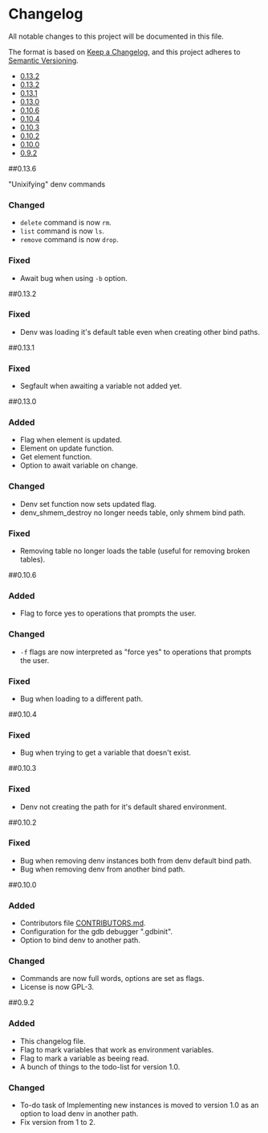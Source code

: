 # Changelog 

All notable changes to this project will be documented in this file.

The format is based on [Keep a Changelog](https://keepachangelog.com/en/1.1.0/),
and this project adheres to [Semantic Versioning](https://semver.org/spec/v2.0.0.html).

<!-- Version Index -->
* [0.13.2](#0.13.6)
* [0.13.2](#0.13.2)
* [0.13.1](#0.13.1)
* [0.13.0](#0.13.0)
* [0.10.6](#0.10.6)
* [0.10.4](#0.10.4)
* [0.10.3](#0.10.3)
* [0.10.2](#0.10.2)
* [0.10.0](#0.10.0)
* [0.9.2](#0.9.2)

<!-- Changelog Description -->
##0.13.6

"Unixifying" denv commands

### Changed
* `delete` command is now `rm`.
* `list` command is now `ls`.
* `remove` command is now `drop`.

### Fixed
* Await bug when using `-b` option.

##0.13.2

### Fixed
* Denv was loading it's default table even when creating other bind paths.

##0.13.1

### Fixed
* Segfault when awaiting a variable not added yet.

##0.13.0

### Added
* Flag when element is updated.
* Element on update function.
* Get element function.
* Option to await variable on change.

### Changed
* Denv set function now sets updated flag.
* denv_shmem_destroy no longer needs table, only shmem bind path.

### Fixed
* Removing table no longer loads the table (useful for removing broken tables).

##0.10.6

### Added
* Flag to force yes to operations that prompts the user.

### Changed
* `-f` flags are now interpreted as "force yes" to operations that prompts the user.

### Fixed
* Bug when loading to a different path.

##0.10.4

### Fixed
* Bug when trying to get a variable that doesn't exist.

##0.10.3

### Fixed
* Denv not creating the path for it's default shared environment.

##0.10.2

### Fixed
* Bug when removing denv instances both from denv default bind path.
* Bug when removing denv from another bind path.

##0.10.0

### Added
* Contributors file [CONTRIBUTORS.md](CONTRIBUTORS.md).
* Configuration for the gdb debugger ".gdbinit".
* Option to bind denv to another path.

### Changed
* Commands are now full words, options are set as flags.
* License is now GPL-3.

##0.9.2

### Added
* This changelog file.
* Flag to mark variables that work as environment variables.
* Flag to mark a variable as beeing read.
* A bunch of things to the todo-list for version 1.0.

### Changed
* To-do task of Implementing new instances is moved to version 1.0 as an option to load denv in another path.
* Fix version from 1 to 2.

